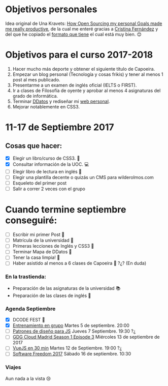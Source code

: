 Objetivos personales
==============

Idea original de Una Kravets: [How Open Sourcing my personal Goals made me really productive](http://una.github.io/personal-goals-guide),
de la cual me enteré gracias a [Cristina Fernández](https://twitter.com/cristinafsanz) y del que he copiado el [formato que tiene](https://github.com/cristinafsanz/personal-goals) el cual está muy bien. :blush:

# Objetivos para el curso 2017-2018
1. Hacer mucho más deporte y obtener el siguiente título de Capoeira.
2. Empezar un blog personal (Tecnología y cosas frikis) y tener al menos 1 post al mes publicado.
3. Presentarme a un examen de inglés oficial (IELTS o FIRST). 
4. Ir a clases de Filosofía de oyente y aprobar al menos 4 asignaturas del grado de informática.
5. Terminar [DDatos](http://ddatos.com) y rediseñar mi [web personal](http://www.wilderolmos.com).
6. Mejorar notablemente en CSS3.


# 11-17 de Septiembre 2017 
## Cosas que hacer:

- [x] Elegir un libro/curso de CSS3. :memo: 
- [x] Consultar información de la UOC. :computer:
- [ ] Elegir libro de lectura en inglés :book:
- [ ] Elegir una plantilla decente o quizás un CMS para wilderolmos.com
- [ ] Esqueleto del primer post
- [ ] Salir a correr 2 veces con el grupo

# Cuando termine septiembre conseguiré:

- [ ] Escribir mi primer Post :postbox:
- [ ] Matrícula de la universidad :office:
- [ ] Primeras lecciones de Inglés y CSS3 :pencil:
- [ ] Terminar Mapa de DDatos :herb:
- [ ] Tener la casa limpia! :shit:
- [ ] Haber asistido al menos a 6 clases de Capoeira :muscle: ?¿? (En duda)

### En la trastienda:

- Preparación de las asignaturas de la universidad :books:
- Preparación de las clases de inglés :notebook:

### Agenda Septiembre
- [x] DCODE FEST :dancer: 
- [x] [Entrenamiento en grupo](https://www.meetup.com/Frontrunners-Running-LGTB-Madrid/events/242761642/?_locale=es-ES) Martes 5 de septiembre. 20:00
- [ ] [Patrones de diseño para JS](https://www.meetup.com/es-ES/DevAcademyES/events/241267148/) Jueves 7 Septiembre. 19:30 ?¿
- [ ] [GDG Cloud Madrid Season 1 Episode 3](https://www.meetup.com/gdgcloudmadrid/events/241789873/?_locale=es-ES) Miércoles 13 de septiembre de 2017 
- [ ] [VueJS en 30 min](https://www.meetup.com/es-ES/VueJS-Madrid/events/242801402/) Martes 12 de Septiembre. 19:00 ?¿
- [ ] [Software Freedom 2017](https://www.meetup.com/es-ES/Open-Source-Weekends/events/242949671/) Sábado 16 de septiembre. 10:30
### Viajes
Aun nada a la vista :cry:
